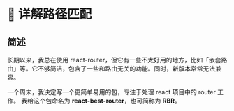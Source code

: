 # 🚏 详解路径匹配

## 简述

长期以来，我总在使用 react-router，但它有一些不太好用的地方，比如「嵌套路由」等。它不够简洁，包含了一些和路由无关的功能。同时，新版本常常无法兼容。

一个周末，我决定写一个更简单易用的包，专注于处理 react 项目中的 router 工作。 我给这个包命名为 **react-best-router**，也可简称为 **RBR**。